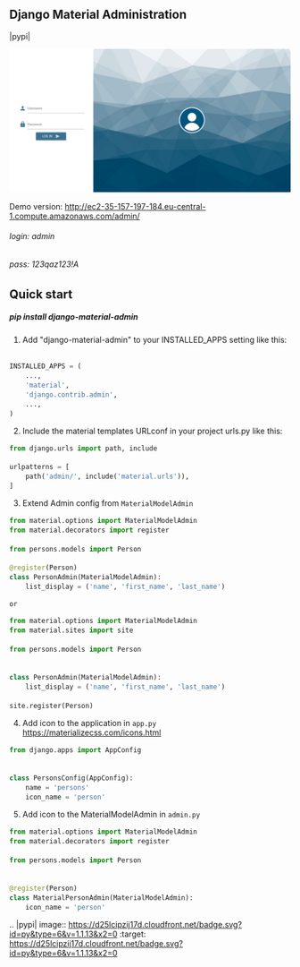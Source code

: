## Django Material Administration

|pypi|

![Layout](https://github.com/MaistrenkoAnton/django-material-admin/blob/master/app/demo/screens/login.png)


Demo version:
http://ec2-35-157-197-184.eu-central-1.compute.amazonaws.com/admin/

###### login: admin
###### pass: 123qaz123!A

Quick start
-----------

##### pip install django-material-admin

1. Add "django-material-admin" to your INSTALLED_APPS setting like this:

```python

INSTALLED_APPS = (
    ...,
    'material',
    'django.contrib.admin',
    ...,
)
```


2. Include the material templates URLconf in your project urls.py like this:

```python
from django.urls import path, include

urlpatterns = [
    path('admin/', include('material.urls')),
]
```

3. Extend Admin config from  `MaterialModelAdmin`

```python
from material.options import MaterialModelAdmin
from material.decorators import register

from persons.models import Person

@register(Person)
class PersonAdmin(MaterialModelAdmin):
    list_display = ('name', 'first_name', 'last_name')
```
    or
    
```python
from material.options import MaterialModelAdmin
from material.sites import site

from persons.models import Person


class PersonAdmin(MaterialModelAdmin):
    list_display = ('name', 'first_name', 'last_name')

site.register(Person)
 ```

4. Add icon to the application in `app.py`
https://materializecss.com/icons.html

```python
from django.apps import AppConfig


class PersonsConfig(AppConfig):
    name = 'persons'
    icon_name = 'person'
```

5. Add icon to the MaterialModelAdmin in `admin.py`

```python
from material.options import MaterialModelAdmin
from material.decorators import register

from persons.models import Person


@register(Person)
class MaterialPersonAdmin(MaterialModelAdmin):
    icon_name = 'person'
```

.. |pypi| image:: https://d25lcipzij17d.cloudfront.net/badge.svg?id=py&type=6&v=1.1.13&x2=0
    :target: https://d25lcipzij17d.cloudfront.net/badge.svg?id=py&type=6&v=1.1.13&x2=0
